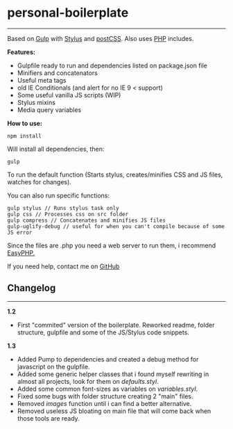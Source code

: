 # personal-boilerplate

----------

Based on  [Gulp](http://gulpjs.com/) with [Stylus](http://stylus-lang.com/) and [postCSS](http://postcss.org/).
Also uses [PHP](https://secure.php.net/) includes.


**Features:**

 - Gulpfile ready to run and dependencies listed on package.json file
 - Minifiers and concatenators
 - Useful meta tags
 - old IE Conditionals (and alert for no IE 9 < support)
 - Some useful vanilla JS scripts (WIP)
 - Stylus mixins
 - Media query variables

**How to use:**

    npm install

Will install all dependencies, then:

    gulp

 To run the default function (Starts stylus, creates/minifies CSS and JS files, watches for changes). 

You can also run specific functions: 

    gulp stylus // Runs stylus task only
    gulp css // Processes css on src folder 
    gulp compress // Concatenates and minifies JS files
    gulp-uglify-debug // useful for when you can't compile because of some JS error

Since the files are .php you need a web server to run them, i recommend [EasyPHP.](http://www.easyphp.org/)


If you need help, contact me on [GitHub]('https://github.com/drunksheep')


## Changelog ##
----------

**1.2**

 - First "commited" version of the boilerplate. Reworked readme, folder structure, gulpfile and some of the JS/Stylus code snippets.

 **1.3** 

 - Added Pump to dependencies and created a debug method for javascript on the gulpfile.
 - Added some generic helper classes that i found myself rewriting in almost all projects, look for them on _defaults.styl_.
 - Added some common font-sizes as variables on _variables.styl_.
 - Fixed some bugs with folder structure creating 2 "main" files.
 - Removed _images_ function until i can find a better alternative. 
 - Removed useless JS bloating on main file that will come back when those tools are ready.


